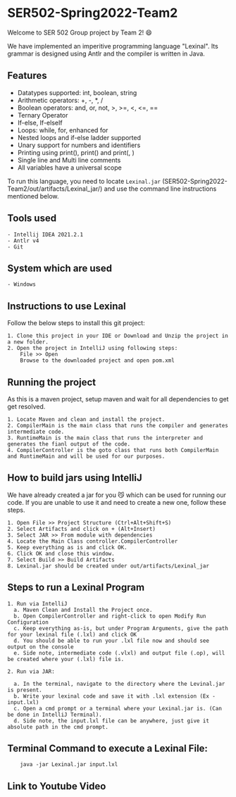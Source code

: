 # SER502-Spring2022-Team2
Welcome to SER 502 Group project by Team 2! :smile:

We have implemented an imperitive programming language "Lexinal". Its grammar is designed using Antlr and the compiler is written in Java. 

## Features
  - Datatypes supported: int, boolean, string
  - Arithmetic operators: +, -, *, /
  - Boolean operators: and, or, not, >, >=, <, <=, ==
  - Ternary Operator
  - If-else, If-elseIf
  - Loops: while, for, enhanced for
  - Nested loops and if-else ladder supported
  - Unary support for numbers and identifiers
  - Printing using print(<message>), print(<value>) and print(<message>, <value>)
  - Single line and Multi line comments
  - All variables have a universal scope

To run this language, you need to locate `Lexinal.jar` (SER502-Spring2022-Team2/out/artifacts/Lexinal_jar/) and use the command line instructions mentioned below.

## Tools used
    - Intellij IDEA 2021.2.1
    - Antlr v4
    - Git

## System which are used 
    - Windows 

## Instructions to use Lexinal

  Follow the below steps to install this git project:
    
    1. Clone this project in your IDE or Download and Unzip the project in a new folder.
    2. Open the project in IntelliJ using following steps:
        File >> Open
        Browse to the downloaded project and open pom.xml

## Running the project

  As this is a maven project, setup maven and wait for all dependencies to get get resolved.
  
    1. Locate Maven and clean and install the project.
    2. CompilerMain is the main class that runs the compiler and generates intermediate code.
    3. RuntimeMain is the main class that runs the interpreter and generates the fianl output of the code.
    4. CompilerController is the goto class that runs both CompilerMain and RuntimeMain and will be used for our purposes.
        
## How to build jars using IntelliJ

   We have already created a jar for you :smirk_cat: which can be used for running our code. If you are unable to use it and need to create a new one, follow these steps.   
   
    1. Open File >> Project Structure (Ctrl+Alt+Shift+S)
    2. Select Artifacts and click on + (Alt+Insert)
    3. Select JAR >> From module with dependencies
    4. Locate the Main Class controller.CompilerController
    5. Keep everything as is and click OK.
    6. Click OK and close this window.
    7. Select Build >> Build Artifacts
    8. Lexinal.jar should be created under out/artifacts/Lexinal_jar
  

## Steps to run a Lexinal Program

    1. Run via IntelliJ
      a. Maven Clean and Install the Project once.
      b. Open CompilerController and right-click to open Modify Run Configuration
      c. Keep everything as-is, but under Program Arguments, give the path for your lexinal file (.lxl) and click OK
      d. You should be able to run your .lxl file now and should see output on the console
      e. Side note, intermediate code (.vlxl) and output file (.op), will be created where your (.lxl) file is.
    
    2. Run via JAR:
  
      a. In the terminal, navigate to the directory where the Levinal.jar is present.
      b. Write your lexinal code and save it with .lxl extension (Ex - input.lxl) 
      c. Open a cmd prompt or a terminal where your Lexinal.jar is. (Can be done in IntelliJ Terminal).
      d. Side note, the input.lxl file can be anywhere, just give it absolute path in the cmd prompt.
  
 
## Terminal Command to execute a Lexinal File:

        java -jar Lexinal.jar input.lxl
     
 
## Link to Youtube Video


    
